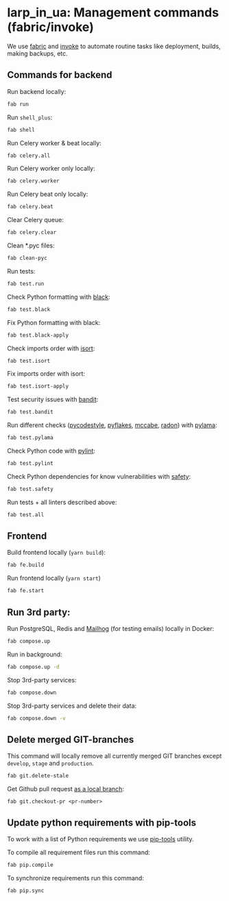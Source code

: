 # larp_in_ua: Management commands (fabric/invoke) #

We use [fabric](http://docs.fabfile.org/en/latest/) and [invoke](http://www.pyinvoke.org/) to automate routine tasks like deployment, builds, making backups, etc.

## Commands for backend ##

Run backend locally:

```bash
fab run
```

Run `shell_plus`:

```bash
fab shell
```

Run Celery worker & beat locally:

```bash
fab celery.all
```

Run Celery worker only locally:

```bash
fab celery.worker
```

Run Celery beat only locally:

```bash
fab celery.beat
```

Clear Celery queue:

```bash
fab celery.clear
```

Clean *.pyc files:

```bash
fab clean-pyc
```

Run tests:

```bash
fab test.run
```

Check Python formatting with [black](https://black.readthedocs.io/en/stable/):

```bash
fab test.black
```

Fix Python formatting with black:

```bash
fab test.black-apply
```

Check imports order with [isort](https://isort.readthedocs.io/en/latest/):

```bash
fab test.isort
```

Fix imports order with isort:

```bash
fab test.isort-apply
```

Test security issues with [bandit](https://bandit.readthedocs.io/en/latest/):

```bash
fab test.bandit
```

Run different checks ([pycodestyle](https://pypi.org/project/pycodestyle/), [pyflakes](https://pypi.org/project/pyflakes/), [mccabe](https://pypi.org/project/mccabe/), [radon](https://pypi.org/project/radon/)) with [pylama](https://pypi.org/project/pylama/):

```bash
fab test.pylama
```

Check Python code with [pylint](https://www.pylint.org/):

```bash
fab test.pylint
```

Check Python dependencies for know vulnerabilities with [safety](https://pyup.io/safety/):

```bash
fab test.safety
```

Run tests + all linters described above:

```bash
fab test.all
```

## Frontend ##

Build frontend locally (`yarn build`):

```bash
fab fe.build
```

Run frontend locally (`yarn start`)

```bash
fab fe.start
```

## Run 3rd party: ##

Run PostgreSQL, Redis and [Mailhog](https://github.com/mailhog/MailHog) (for testing emails) locally in Docker:

```bash
fab compose.up
```

Run in background:

```bash
fab compose.up -d
```

Stop 3rd-party services:

```bash
fab compose.down
```

Stop 3rd-party services and delete their data:

```bash
fab compose.down -v
```

## Delete merged GIT-branches ##

This command will locally remove all currently merged GIT branches except `develop`, `stage` and `production`.

```bash
fab git.delete-stale
```

Get Github pull request [as a local branch](https://help.github.com/en/articles/checking-out-pull-requests-locally):

```
fab git.checkout-pr <pr-number>
```

## Update python requirements with pip-tools ##

To work with a list of Python requirements we use [pip-tools](https://github.com/jazzband/pip-tools) utility.

To compile all requirement files run this command:

```bash
fab pip.compile
```

To synchronize requirements run this command:

```bash
fab pip.sync
```
